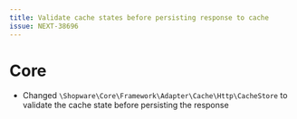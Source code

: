 ```yaml
---
title: Validate cache states before persisting response to cache
issue: NEXT-38696
---
```

# Core
* Changed `\Shopware\Core\Framework\Adapter\Cache\Http\CacheStore` to validate the cache state before persisting the response
